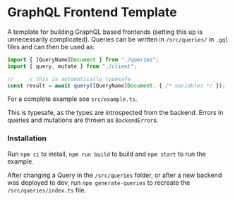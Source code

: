 # GraphQL Frontend Template

A template for building GraphQL based frontends (setting this up is unnecessarily complicated). 
Queries can be written in `/src/queries/` in `.gql` files and can then be used as:
```ts
import { [QueryName]Document } from "./queries";
import { query, mutate } from "./client";

//     v this is automatically typesafe
const result = await query([QueryName]Document, { /* variables */ });
```

For a complete example see `src/example.ts`. 

This is typesafe, as the types are introspected from the backend. 
Errors in queries and mutations are thrown as `BackendError`s. 

### Installation

Run `npm ci` to install, `npm run build` to build and `npm start` to run the example. 

After changing a Query in the `/src/queries` folder, or after a new backend was deployed to dev, 
 run `npm generate-queries` to recreate the `/src/queries/index.ts` file. 
